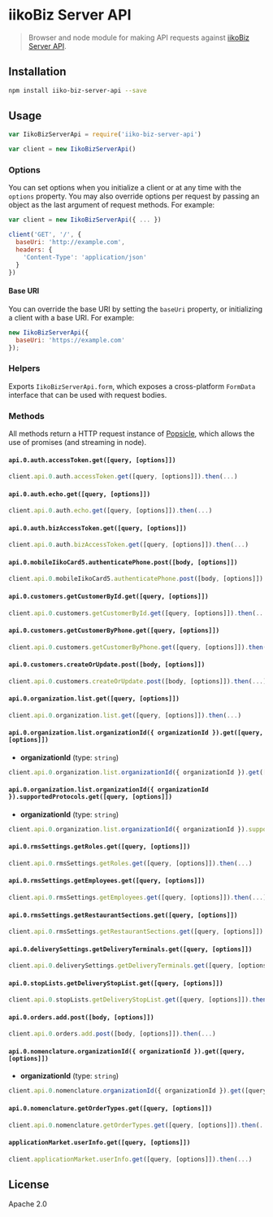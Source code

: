 # iikoBiz Server API

> Browser and node module for making API requests against [iikoBiz Server API](https://iiko.biz:9900).

## Installation

```sh
npm install iiko-biz-server-api --save
```

## Usage

```js
var IikoBizServerApi = require('iiko-biz-server-api')

var client = new IikoBizServerApi()
```

### Options

You can set options when you initialize a client or at any time with the `options` property. You may also override options per request by passing an object as the last argument of request methods. For example:

```javascript
var client = new IikoBizServerApi({ ... })

client('GET', '/', {
  baseUri: 'http://example.com',
  headers: {
    'Content-Type': 'application/json'
  }
})
```

#### Base URI

You can override the base URI by setting the `baseUri` property, or initializing a client with a base URI. For example:

```javascript
new IikoBizServerApi({
  baseUri: 'https://example.com'
});
```

### Helpers

Exports `IikoBizServerApi.form`, which exposes a cross-platform `FormData` interface that can be used with request bodies.

### Methods

All methods return a HTTP request instance of [Popsicle](https://github.com/blakeembrey/popsicle), which allows the use of promises (and streaming in node).

#### `api.0.auth.accessToken.get([query, [options]])`

```js
client.api.0.auth.accessToken.get([query, [options]]).then(...)
```
  
#### `api.0.auth.echo.get([query, [options]])`

```js
client.api.0.auth.echo.get([query, [options]]).then(...)
```
  
#### `api.0.auth.bizAccessToken.get([query, [options]])`

```js
client.api.0.auth.bizAccessToken.get([query, [options]]).then(...)
```
  
#### `api.0.mobileIikoCard5.authenticatePhone.post([body, [options]])`

```js
client.api.0.mobileIikoCard5.authenticatePhone.post([body, [options]]).then(...)
```
  
#### `api.0.customers.getCustomerById.get([query, [options]])`

```js
client.api.0.customers.getCustomerById.get([query, [options]]).then(...)
```
  
#### `api.0.customers.getCustomerByPhone.get([query, [options]])`

```js
client.api.0.customers.getCustomerByPhone.get([query, [options]]).then(...)
```
  
#### `api.0.customers.createOrUpdate.post([body, [options]])`

```js
client.api.0.customers.createOrUpdate.post([body, [options]]).then(...)
```
  
#### `api.0.organization.list.get([query, [options]])`

```js
client.api.0.organization.list.get([query, [options]]).then(...)
```
  
#### `api.0.organization.list.organizationId({ organizationId }).get([query, [options]])`

* **organizationId** (type: `string`)

```js
client.api.0.organization.list.organizationId({ organizationId }).get([query, [options]]).then(...)
```
  
#### `api.0.organization.list.organizationId({ organizationId }).supportedProtocols.get([query, [options]])`

* **organizationId** (type: `string`)

```js
client.api.0.organization.list.organizationId({ organizationId }).supportedProtocols.get([query, [options]]).then(...)
```
  
#### `api.0.rmsSettings.getRoles.get([query, [options]])`

```js
client.api.0.rmsSettings.getRoles.get([query, [options]]).then(...)
```
  
#### `api.0.rmsSettings.getEmployees.get([query, [options]])`

```js
client.api.0.rmsSettings.getEmployees.get([query, [options]]).then(...)
```
  
#### `api.0.rmsSettings.getRestaurantSections.get([query, [options]])`

```js
client.api.0.rmsSettings.getRestaurantSections.get([query, [options]]).then(...)
```
  
#### `api.0.deliverySettings.getDeliveryTerminals.get([query, [options]])`

```js
client.api.0.deliverySettings.getDeliveryTerminals.get([query, [options]]).then(...)
```
  
#### `api.0.stopLists.getDeliveryStopList.get([query, [options]])`

```js
client.api.0.stopLists.getDeliveryStopList.get([query, [options]]).then(...)
```
  
#### `api.0.orders.add.post([body, [options]])`

```js
client.api.0.orders.add.post([body, [options]]).then(...)
```
  
#### `api.0.nomenclature.organizationId({ organizationId }).get([query, [options]])`

* **organizationId** (type: `string`)

```js
client.api.0.nomenclature.organizationId({ organizationId }).get([query, [options]]).then(...)
```
  
#### `api.0.nomenclature.getOrderTypes.get([query, [options]])`

```js
client.api.0.nomenclature.getOrderTypes.get([query, [options]]).then(...)
```
  
#### `applicationMarket.userInfo.get([query, [options]])`

```js
client.applicationMarket.userInfo.get([query, [options]]).then(...)
```
  
## License

Apache 2.0
